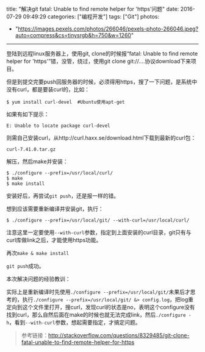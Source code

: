 title: "解决git fatal: Unable to find remote helper for 'https'问题"
date: 2016-07-29 09:49:29
categories: ["编程开发"]
tags: ["Git"]
photos:
  - "https://images.pexels.com/photos/266046/pexels-photo-266046.jpeg?auto=compress&cs=tinysrgb&h=750&w=1260"
---
登陆到远程linux服务器上，使用git, clone的时候报“fatal: Unable to find remote helper for 'https'”错，没管，绕过，使用git clone git://....协议download下来项目。

但是到提交完要push回服务器的时候，必须得用https，搜了一下问题，是系统中没有curl，都是要装curl的，比如：

```
$ yum install curl-devel  #Ubuntu使用apt-get
```

如果有如下提示：

```
E: Unable to locate package curl-devel
```


则需自己安装curl，从http://curl.haxx.se/download.html下载到最新的curl包：

```
curl-7.41.0.tar.gz
```
<!--more-->
解压，然后make并安装：

```
$ ./configure --prefix=/usr/local/curl/
$ make
$ make install
```

安装好后，再尝试`git push`，还是报一样的错。

想到应该需要重新编译并安装git，执行：

```
$ ./configure --prefix=/usr/local/git/ --with-curl=/usr/local/curl/
```

注意这里一定要使用`--with-curl`参数，指定到上面安装的curl目录，git只有与curl库做link之后，才能使用https功能。

再次`make & make install`

`git push`成功。

本次解决问题的经验教训：

实际上是重新编译时先使用`./configure --prefix=/usr/local/git/`未果后才思考的，执行`./configure --prefix=/usr/local/git/ &> config.log`，把log重定向到这个文件里打开，搜curl，发现curl的状态是no，表明这个configure没有找到curl，那么自然后面在make的时候也就无法完成link，然后`./configure -h`，看到`--with-curl`参数，想起需要指定，才搞定问题。


> 参考链接：http://stackoverflow.com/questions/8329485/git-clone-fatal-unable-to-find-remote-helper-for-https

